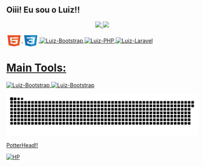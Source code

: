 ## Oiii! Eu sou o Luiz!!
 <div align="center">
  <a href="https://github.com/MATOSLuiz">
  <img height="180em" src="https://github-readme-stats.vercel.app/api?username=MATOSLuiz&show_icons=true&theme=dracula&include_all_commits=true&count_private=true"/>
  <img height="180em" src="https://github-readme-stats.vercel.app/api/top-langs/?username=MATOSLuiz&layout=compact&langs_count=7&theme=dracula"/>
</div>
<div style="display: inline_block"><br>
  <img align="center" alt="Luiz-HTML" height="30" width="40" src="https://raw.githubusercontent.com/devicons/devicon/master/icons/html5/html5-original.svg">
  <img align="center" alt="Luiz-CSS" height="30" width="40" src="https://raw.githubusercontent.com/devicons/devicon/master/icons/css3/css3-original.svg">
  <img align="center" alt="Luiz-Bootstrap" height="30" width="40" src="https://cdn.jsdelivr.net/gh/devicons/devicon/icons/bootstrap/bootstrap-plain-wordmark.svg">
  <img align="center" alt="Luiz-PHP" height="30" width="40" src="https://cdn.jsdelivr.net/gh/devicons/devicon/icons/php/php-plain.svg">
  <img align="center" alt="Luiz-Laravel" height="30" width="40" src="https://cdn.jsdelivr.net/gh/devicons/devicon/icons/laravel/laravel-plain-wordmark.svg">
 </div>
  
  # Main Tools:<br>
  <img align="center" alt="Luiz-Bootstrap" height="30" width="40" src="https://cdn.jsdelivr.net/gh/devicons/devicon/icons/vscode/vscode-original.svg">
  <img align="center" alt="Luiz-Bootstrap" height="30" width="40" src="https://cdn.jsdelivr.net/gh/devicons/devicon/icons/git/git-original.svg">
 
 ![Snake animation](https://github.com/MATOSLuiz/MATOSLuiz/blob/output/github-contribution-grid-snake.svg)
 
  <p>PotterHead!!</p>
 <img alt="HP" height="150" width="150" src="https://github.com/MATOSLuiz/MATOSLuiz/blob/main/Harry.gif"> 


